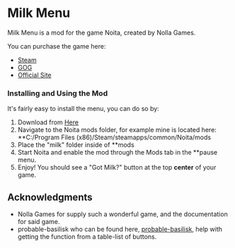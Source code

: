 # Milk Menu

Milk Menu is a mod for the game Noita, created by Nolla Games.

You can purchase the game here:
* [Steam](https://store.steampowered.com/app/881100/Noita/)
* [GOG](https://www.gog.com/game/noita)
* [Official Site](https://noitagame.com/)

### Installing and Using the Mod

It's fairly easy to install the menu, you can do so by:
1. Download from [Here](https://github.com/spookymilk/Milk-Menu/archive/master.zip)
2. Navigate to the Noita mods folder, for example mine is located here: **C:/Program Files (x86)/Steam/steamapps/common/Noita/mods
3. Place the "milk" folder inside of **mods
4. Start Noita and enable the mod through the Mods tab in the **pause menu.
5. Enjoy! You should see a "Got Milk?" button at the top **center** of your game.

## Acknowledgments

* Nolla Games for supply such a wonderful game, and the documentation for said game.
* probable-basilisk who can be found here, [probable-basilisk](https://github.com/probable-basilisk), help with getting the function from a table-list of buttons.
